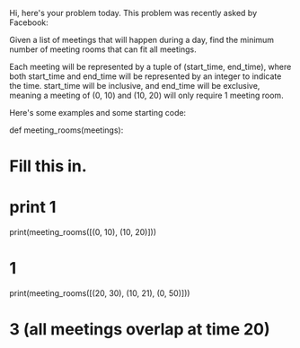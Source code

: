 Hi, here's your problem today. This problem was recently asked by Facebook:

Given a list of meetings that will happen during a day, find the minimum number of meeting rooms that can fit all meetings.

Each meeting will be represented by a tuple of (start_time, end_time), where both start_time and end_time will be represented by an integer to indicate the time. start_time will be inclusive, and end_time will be exclusive, meaning a meeting of (0, 10) and (10, 20) will only require 1 meeting room.

Here's some examples and some starting code:

def meeting_rooms(meetings):
  # Fill this in.

# print 1
print(meeting_rooms([(0, 10), (10, 20)]))
# 1

print(meeting_rooms([(20, 30), (10, 21), (0, 50)]))
# 3 (all meetings overlap at time 20)
